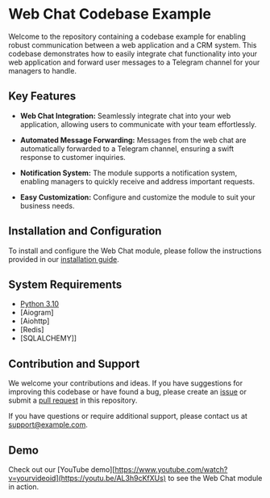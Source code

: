 # Web Chat Codebase Example

Welcome to the repository containing a codebase example for enabling robust communication between a web application and a CRM system. This codebase demonstrates how to easily integrate chat functionality into your web application and forward user messages to a Telegram channel for your managers to handle.

## Key Features

- **Web Chat Integration:** Seamlessly integrate chat into your web application, allowing users to communicate with your team effortlessly.

- **Automated Message Forwarding:** Messages from the web chat are automatically forwarded to a Telegram channel, ensuring a swift response to customer inquiries.

- **Notification System:** The module supports a notification system, enabling managers to quickly receive and address important requests.

- **Easy Customization:** Configure and customize the module to suit your business needs.

## Installation and Configuration

To install and configure the Web Chat module, please follow the instructions provided in our [installation guide](INSTALL.md).

## System Requirements

- [Python 3.10](https://www.python.org)
- [Aiogram]
- [Aiohttp]
- [Redis]
- [SQLALCHEMY]]
## Contribution and Support

We welcome your contributions and ideas. If you have suggestions for improving this codebase or have found a bug, please create an [issue](https://github.com/yourusername/web_chat/issues) or submit a [pull request](https://github.com/yourusername/web_chat/pulls) in this repository.

If you have questions or require additional support, please contact us at support@example.com.



## Demo

Check out our [YouTube demo][https://www.youtube.com/watch?v=yourvideoid](https://youtu.be/AL3h9cKfXUs) to see the Web Chat module in action.

